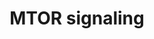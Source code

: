 ---
annotations:
- type: Pathway Ontology
  value: signaling pathway
- type: Pathway Ontology
  value: serine/threonine-specific kinase mediated signaling pathway
authors:
- ReactomeTeam
- Ryanmiller
- Eweitz
description: Target of rapamycin (mTOR) is a highly-conserved serine/threonine kinase
  that regulates cell growth and division in response to energy levels, growth signals,
  and nutrients (Zoncu et al. 2011). Control of mTOR activity is critical for the
  cell since its dysregulation leads to cancer, metabolic disease, and diabetes (Laplante
  & Sabatini 2012). In cells, mTOR exists as two structurally distinct complexes termed
  mTOR complex 1 (mTORC1) and mTOR complex 2 (mTORC2), each one with specificity for
  different sets of effectors. mTORC1 couples energy and nutrient abundance to cell
  growth and proliferation by balancing anabolic (protein synthesis and nutrient storage)
  and catabolic (autophagy and utilization of energy stores) processes.  View original
  pathway at [http://www.reactome.org/PathwayBrowser/#DIAGRAM=165159 Reactome].
last-edited: 2021-05-07
organisms:
- Homo sapiens
redirect_from:
- /index.php/Pathway:WP3318
- /instance/WP3318
schema-jsonld:
- '@context': https://schema.org/
  '@id': https://wikipathways.github.io/pathways/WP3318.html
  '@type': Dataset
  creator:
    '@type': Organization
    name: WikiPathways
  description: Target of rapamycin (mTOR) is a highly-conserved serine/threonine kinase
    that regulates cell growth and division in response to energy levels, growth signals,
    and nutrients (Zoncu et al. 2011). Control of mTOR activity is critical for the
    cell since its dysregulation leads to cancer, metabolic disease, and diabetes
    (Laplante & Sabatini 2012). In cells, mTOR exists as two structurally distinct
    complexes termed mTOR complex 1 (mTORC1) and mTOR complex 2 (mTORC2), each one
    with specificity for different sets of effectors. mTORC1 couples energy and nutrient
    abundance to cell growth and proliferation by balancing anabolic (protein synthesis
    and nutrient storage) and catabolic (autophagy and utilization of energy stores)
    processes.  View original pathway at [http://www.reactome.org/PathwayBrowser/#DIAGRAM=165159
    Reactome].
  keywords:
  - p-T308,S473-AKT1
  - p-S371,T389-RPS6KB1
  - mTORC1
  - SLC38A9
  - 'p-T37,T46-EIF4EBP1 '
  - p-T37,T46-EIF4EBP1
  - ATP
  - RRAGC,RRAGD:GDP
  - 'RRAGD '
  - p-S366-EEF2K
  - RHEB:GDP
  - RRAGA, RRAGB:GTP
  - 'TSC1 '
  - ADP
  - LAMTOR2
  - Active mTORC1
  - Ragulator
  - 'LAMTOR4 '
  - p-S422-EIF4B
  - complex
  - 'LAMTOR5 '
  - RPS6KB1
  - TSC1:Inhibited
  - mTORC1:RHEB:GTP:AKT1S1
  - LAMTOR3
  - TSC2-1-P
  - 'RRAGC '
  - 'SLC38A9 '
  - 'MTOR '
  - 'RHEB '
  - EEF2K
  - 'EIF4EBP1 '
  - 'GTP '
  - RagA,B:GTP:RagC,D:GDP
  - RPS6
  - GDP
  - mTORC1:Ragulator:RagA,B:GTP:RagC,D:GDP:SLC38A9
  - eIF4E:4E-BP
  - eIF4E:4E-BP1-P
  - TSC1:TSC2
  - with
  - Ragulator:RagA,B:GTP:RagC,D:GDP
  - 'p-S722,S792-RPTOR '
  - mTORC1:RHEB:GTP:p-T246-AKT1S1
  - p-S1108,S1148,S1192-EIF4G1
  - 'p-T246-AKT1S1 '
  - 'GDP '
  - EIF4G1
  - p-S722,S792-RPTOR:Ragulator:Rag:GNP:RHEB:GTP
  - 'RPTOR '
  - L-Arg
  - 'RRAGA '
  - mTORC1:p-T246-AKT1S1:YWHAB
  - RHEB:GTP
  - p-T309,S474-AKT2:PIP3
  - 'p-S939,S1130,T1462-TSC2 '
  - by LKB1-AMPK
  - 'LAMTOR2 '
  - 'p-T309,S474-AKT2 '
  - mTORC1:RHEB:GTP:p-S183,T246-AKT1S1:YWHAB
  - p-S939,S1130,T1462-TSC2
  - AKT1S1
  - Ragulator:RagA,B:GTP:RagC,D:GDP:SLC38A9
  - 'LAMTOR3 '
  - EIF4E
  - TSC2
  - 'RRAGB '
  - regulation of mTOR
  - 'p-S183,T246-AKT1S1 '
  - 'MLST8 '
  - Energy dependent
  - LAMTOR1
  - 'TSC2 '
  - LAMTOR4
  - LAMTOR5
  - GTP
  - 'PI(3,4,5)P3 '
  - 'EIF4E '
  - 'LAMTOR1 '
  - 'YWHAB '
  - 'AKT1S1 '
  - p-5S-RPS6
  - YWHAB
  - EIF4B
  license: CC0
  name: MTOR signaling
seo: CreativeWork
title: MTOR signaling
wpid: WP3318
---